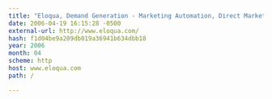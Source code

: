 ```yaml
---
title: "Eloqua, Demand Generation - Marketing Automation, Direct Marketing Solutions."
date: 2006-04-19 16:15:28 -0500
external-url: http://www.eloqua.com/
hash: f1d04be9a209db019a36941b634dbb18
year: 2006
month: 04
scheme: http
host: www.eloqua.com
path: /

---
```



